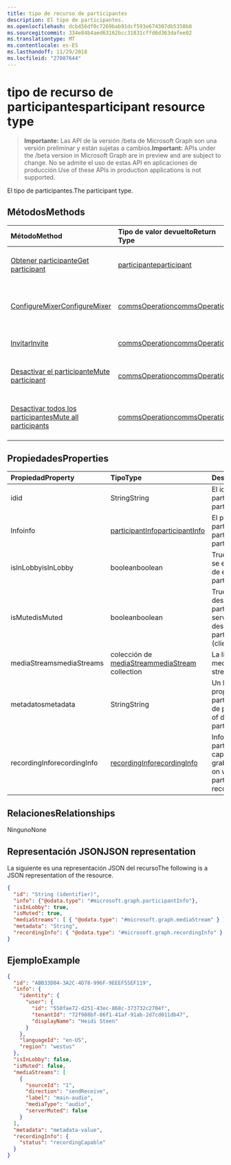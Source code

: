 ```yaml
---
title: tipo de recurso de participantes
description: El tipo de participantes.
ms.openlocfilehash: dcb456df0c7269bab91dcf593e674307db5358b8
ms.sourcegitcommit: 334e84b4aed63162bcc31831cffd6d363dafee02
ms.translationtype: MT
ms.contentlocale: es-ES
ms.lasthandoff: 11/29/2018
ms.locfileid: "27087644"
---
```

# <a name="participant-resource-type"></a><span data-ttu-id="1c796-103">tipo de recurso de participantes</span><span class="sxs-lookup"><span data-stu-id="1c796-103">participant resource type</span></span>

> <span data-ttu-id="1c796-104">**Importante:** Las API de la versión /beta de Microsoft Graph son una versión preliminar y están sujetas a cambios.</span><span class="sxs-lookup"><span data-stu-id="1c796-104">**Important:** APIs under the /beta version in Microsoft Graph are in preview and are subject to change.</span></span> <span data-ttu-id="1c796-105">No se admite el uso de estas API en aplicaciones de producción.</span><span class="sxs-lookup"><span data-stu-id="1c796-105">Use of these APIs in production applications is not supported.</span></span>

<span data-ttu-id="1c796-106">El tipo de participantes.</span><span class="sxs-lookup"><span data-stu-id="1c796-106">The participant type.</span></span>

## <a name="methods"></a><span data-ttu-id="1c796-107">Métodos</span><span class="sxs-lookup"><span data-stu-id="1c796-107">Methods</span></span>

| <span data-ttu-id="1c796-108">Método</span><span class="sxs-lookup"><span data-stu-id="1c796-108">Method</span></span>                                                          | <span data-ttu-id="1c796-109">Tipo de valor devuelto</span><span class="sxs-lookup"><span data-stu-id="1c796-109">Return Type</span></span>                              | <span data-ttu-id="1c796-110">Descripción</span><span class="sxs-lookup"><span data-stu-id="1c796-110">Description</span></span>                                       |
|:----------------------------------------------------------------|:-----------------------------------------|:--------------------------------------------------|
| [<span data-ttu-id="1c796-111">Obtener participante</span><span class="sxs-lookup"><span data-stu-id="1c796-111">Get participant</span></span>](../api/participant-get.md)                    | [<span data-ttu-id="1c796-112">participante</span><span class="sxs-lookup"><span data-stu-id="1c796-112">participant</span></span>](participant.md)            | <span data-ttu-id="1c796-113">Leer las propiedades del objeto **participante** .</span><span class="sxs-lookup"><span data-stu-id="1c796-113">Read properties of the **participant** object.</span></span>    |
| [<span data-ttu-id="1c796-114">ConfigureMixer</span><span class="sxs-lookup"><span data-stu-id="1c796-114">ConfigureMixer</span></span>](../api/participant-configuremixer.md)          | [<span data-ttu-id="1c796-115">commsOperation</span><span class="sxs-lookup"><span data-stu-id="1c796-115">commsOperation</span></span>](commsoperation.md)      | <span data-ttu-id="1c796-116">Configure el Mezclador de audio participante.</span><span class="sxs-lookup"><span data-stu-id="1c796-116">Configure the participant audio mixer.</span></span>            |
| [<span data-ttu-id="1c796-117">Invitar</span><span class="sxs-lookup"><span data-stu-id="1c796-117">Invite</span></span>](../api/participant-invite.md)                          | [<span data-ttu-id="1c796-118">commsOperation</span><span class="sxs-lookup"><span data-stu-id="1c796-118">commsOperation</span></span>](commsoperation.md)      | <span data-ttu-id="1c796-119">Invitar a un participante a la llamada.</span><span class="sxs-lookup"><span data-stu-id="1c796-119">Invite a participant to the call.</span></span>                 |
| [<span data-ttu-id="1c796-120">Desactivar el participante</span><span class="sxs-lookup"><span data-stu-id="1c796-120">Mute participant</span></span>](../api/participant-mute.md)                  | [<span data-ttu-id="1c796-121">commsOperation</span><span class="sxs-lookup"><span data-stu-id="1c796-121">commsOperation</span></span>](commsoperation.md)      | <span data-ttu-id="1c796-122">Desactivar a un participante en una llamada.</span><span class="sxs-lookup"><span data-stu-id="1c796-122">Mute a participant in a call.</span></span>                     |
| [<span data-ttu-id="1c796-123">Desactivar todos los participantes</span><span class="sxs-lookup"><span data-stu-id="1c796-123">Mute all participants</span></span>](../api/participant-muteall.md)          | [<span data-ttu-id="1c796-124">commsOperation</span><span class="sxs-lookup"><span data-stu-id="1c796-124">commsOperation</span></span>](commsoperation.md)      | <span data-ttu-id="1c796-125">Silenciar a todos los participantes en la reunión.</span><span class="sxs-lookup"><span data-stu-id="1c796-125">Mute all the participants in the meeting.</span></span>         |

## <a name="properties"></a><span data-ttu-id="1c796-126">Propiedades</span><span class="sxs-lookup"><span data-stu-id="1c796-126">Properties</span></span>

| <span data-ttu-id="1c796-127">Propiedad</span><span class="sxs-lookup"><span data-stu-id="1c796-127">Property</span></span>             | <span data-ttu-id="1c796-128">Tipo</span><span class="sxs-lookup"><span data-stu-id="1c796-128">Type</span></span>                                     | <span data-ttu-id="1c796-129">Descripción</span><span class="sxs-lookup"><span data-stu-id="1c796-129">Description</span></span>                                                  |
| :------------------- | :--------------------------------------- | :------------------------------------------------------------|
| <span data-ttu-id="1c796-130">id</span><span class="sxs-lookup"><span data-stu-id="1c796-130">id</span></span>                   | <span data-ttu-id="1c796-131">String</span><span class="sxs-lookup"><span data-stu-id="1c796-131">String</span></span>                                   | <span data-ttu-id="1c796-132">El identificador de participante.</span><span class="sxs-lookup"><span data-stu-id="1c796-132">The participant id.</span></span>                                          |
| <span data-ttu-id="1c796-133">Info</span><span class="sxs-lookup"><span data-stu-id="1c796-133">info</span></span>                 | [<span data-ttu-id="1c796-134">participantInfo</span><span class="sxs-lookup"><span data-stu-id="1c796-134">participantInfo</span></span>](participantinfo.md)    | <span data-ttu-id="1c796-135">El participante del participante.</span><span class="sxs-lookup"><span data-stu-id="1c796-135">The participant of the participant.</span></span>                          |
| <span data-ttu-id="1c796-136">isInLobby</span><span class="sxs-lookup"><span data-stu-id="1c796-136">isInLobby</span></span>            | <span data-ttu-id="1c796-137">boolean</span><span class="sxs-lookup"><span data-stu-id="1c796-137">boolean</span></span>                                  | <span data-ttu-id="1c796-138">True si el participante se encuentra en la sala de espera</span><span class="sxs-lookup"><span data-stu-id="1c796-138">true if the participant is in lobby</span></span>                          |
| <span data-ttu-id="1c796-139">isMuted</span><span class="sxs-lookup"><span data-stu-id="1c796-139">isMuted</span></span>              | <span data-ttu-id="1c796-140">boolean</span><span class="sxs-lookup"><span data-stu-id="1c796-140">boolean</span></span>                                  | <span data-ttu-id="1c796-141">True si se ha desactivado el participante (cliente o servidor ha desactivado)</span><span class="sxs-lookup"><span data-stu-id="1c796-141">true if the participant is muted (client or server muted)</span></span>    |
| <span data-ttu-id="1c796-142">mediaStreams</span><span class="sxs-lookup"><span data-stu-id="1c796-142">mediaStreams</span></span>         | <span data-ttu-id="1c796-143">colección de [mediaStream](mediastream.md)</span><span class="sxs-lookup"><span data-stu-id="1c796-143">[mediaStream](mediastream.md) collection</span></span> | <span data-ttu-id="1c796-144">La lista de flujos de medios.</span><span class="sxs-lookup"><span data-stu-id="1c796-144">The list of media streams.</span></span>                                   |
| <span data-ttu-id="1c796-145">metadatos</span><span class="sxs-lookup"><span data-stu-id="1c796-145">metadata</span></span>             | <span data-ttu-id="1c796-146">String</span><span class="sxs-lookup"><span data-stu-id="1c796-146">String</span></span>                                   | <span data-ttu-id="1c796-147">Un blob de datos proporcionados por el participante en la lista de participantes</span><span class="sxs-lookup"><span data-stu-id="1c796-147">A blob of data provided by the participant in the roster</span></span>     |
| <span data-ttu-id="1c796-148">recordingInfo</span><span class="sxs-lookup"><span data-stu-id="1c796-148">recordingInfo</span></span>        | [<span data-ttu-id="1c796-149">recordingInfo</span><span class="sxs-lookup"><span data-stu-id="1c796-149">recordingInfo</span></span>](recordinginfo.md)        | <span data-ttu-id="1c796-150">Información sobre si el participante tiene capacidad de grabación.</span><span class="sxs-lookup"><span data-stu-id="1c796-150">Information on whether the participant has recording capability.</span></span> |

## <a name="relationships"></a><span data-ttu-id="1c796-151">Relaciones</span><span class="sxs-lookup"><span data-stu-id="1c796-151">Relationships</span></span>
<span data-ttu-id="1c796-152">Ninguno</span><span class="sxs-lookup"><span data-stu-id="1c796-152">None</span></span>

## <a name="json-representation"></a><span data-ttu-id="1c796-153">Representación JSON</span><span class="sxs-lookup"><span data-stu-id="1c796-153">JSON representation</span></span>

<span data-ttu-id="1c796-154">La siguiente es una representación JSON del recurso</span><span class="sxs-lookup"><span data-stu-id="1c796-154">The following is a JSON representation of the resource.</span></span>

<!-- {
  "blockType": "resource",
  "optionalProperties": [

  ],
  "@odata.type": "microsoft.graph.participant"
}-->
```json
{
  "id": "String (identifier)",
  "info": {"@odata.type": "#microsoft.graph.participantInfo"},
  "isInLobby": true,
  "isMuted": true,
  "mediaStreams": [ { "@odata.type": "#microsoft.graph.mediaStream" } ],
  "metadata": "String",
  "recordingInfo": { "@odata.type": "#microsoft.graph.recordingInfo" }
}
```

## <a name="example"></a><span data-ttu-id="1c796-155">Ejemplo</span><span class="sxs-lookup"><span data-stu-id="1c796-155">Example</span></span>

<!-- {
  "blockType": "example",
  "@odata.type": "microsoft.graph.participant"
}-->
```json
{
  "id": "ABB33D04-3A2C-4D78-996F-9EEEF55EF119",
  "info": {
    "identity": {
      "user": {
        "id": "550fae72-d251-43ec-868c-373732c2704f",
        "tenantId": "72f988bf-86f1-41af-91ab-2d7cd011db47",
        "displayName": "Heidi Steen"
      }
    },
    "languageId": "en-US",
    "region": "westus"
  },
  "isInLobby": false,
  "isMuted": false,
  "mediaStreams": [
    {
      "sourceId": "1",
      "direction": "sendReceive",
      "label": "main-audio",
      "mediaType": "audio",
      "serverMuted": false
    }
  ],
  "metadata": "metadata-value",
  "recordingInfo": {
    "status": "recordingCapable"
  }
}
```

<!-- uuid: 8fcb5dbc-d5aa-4681-8e31-b001d5168d79
2015-10-25 14:57:30 UTC -->
<!-- {
  "type": "#page.annotation",
  "description": "participant resource",
  "keywords": "",
  "section": "documentation",
  "tocPath": ""
}-->

